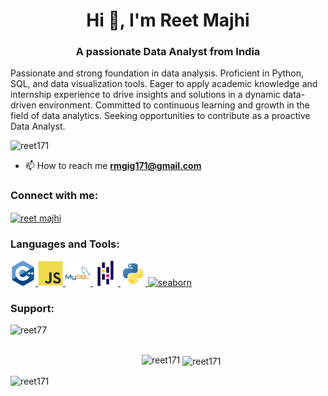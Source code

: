 


<h1 align="center">Hi 👋, I'm Reet Majhi</h1>
<h3 align="center">A passionate Data Analyst from India</h3>

<p>Passionate and strong foundation in data analysis. Proficient in Python, SQL, and data visualization tools. Eager to apply academic knowledge and internship experience to drive insights and solutions in a dynamic data-driven environment. Committed to continuous learning and growth in the field of data analytics. Seeking opportunities to contribute as a proactive Data Analyst.<p>


<p align="left"> <img src="https://komarev.com/ghpvc/?username=reet171&label=Profile%20views&color=0e75b6&style=flat" alt="reet171" /> </p>

- 📫 How to reach me **rmgig171@gmail.com**

<h3 align="left">Connect with me:</h3>
<p align="left">
<a href="https://linkedin.com/in/reet majhi" target="blank"><img align="center" src="https://raw.githubusercontent.com/rahuldkjain/github-profile-readme-generator/master/src/images/icons/Social/linked-in-alt.svg" alt="reet majhi" height="30" width="40" /></a>
</p>

<h3 align="left">Languages and Tools:</h3>
<p align="left"> <a href="https://www.w3schools.com/cpp/" target="_blank" rel="noreferrer"> <img src="https://raw.githubusercontent.com/devicons/devicon/master/icons/cplusplus/cplusplus-original.svg" alt="cplusplus" width="40" height="40"/> </a> <a href="https://developer.mozilla.org/en-US/docs/Web/JavaScript" target="_blank" rel="noreferrer"> <img src="https://raw.githubusercontent.com/devicons/devicon/master/icons/javascript/javascript-original.svg" alt="javascript" width="40" height="40"/> </a> <a href="https://www.mysql.com/" target="_blank" rel="noreferrer"> <img src="https://raw.githubusercontent.com/devicons/devicon/master/icons/mysql/mysql-original-wordmark.svg" alt="mysql" width="40" height="40"/> </a> <a href="https://pandas.pydata.org/" target="_blank" rel="noreferrer"> <img src="https://raw.githubusercontent.com/devicons/devicon/2ae2a900d2f041da66e950e4d48052658d850630/icons/pandas/pandas-original.svg" alt="pandas" width="40" height="40"/> </a> <a href="https://www.python.org" target="_blank" rel="noreferrer"> <img src="https://raw.githubusercontent.com/devicons/devicon/master/icons/python/python-original.svg" alt="python" width="40" height="40"/> </a> <a href="https://seaborn.pydata.org/" target="_blank" rel="noreferrer"> <img src="https://seaborn.pydata.org/_images/logo-mark-lightbg.svg" alt="seaborn" width="40" height="40"/> </a> </p>

<h3 align="left">Support:</h3>
<p><a href="https://www.buymeacoffee.com/reet77"> <img align="left" src="https://cdn.buymeacoffee.com/buttons/v2/default-yellow.png" height="50" width="210" alt="reet77" /></a></p><br><br>

<p><img align="left" src="https://github-readme-stats.vercel.app/api/top-langs?username=reet171&show_icons=true&locale=en&layout=compact" alt="reet171" /></p>

<p>&nbsp;<img align="center" src="https://github-readme-stats.vercel.app/api?username=reet171&show_icons=true&locale=en" alt="reet171" /></p>

<p><img align="center" src="https://github-readme-streak-stats.herokuapp.com/?user=reet171&" alt="reet171" /></p>
